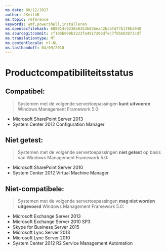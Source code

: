 ```yaml
---
ms.date: 06/12/2017
author: JKeithB
ms.topic: reference
keywords: wmf,powershell,installeren
ms.openlocfilehash: 688014c9238e0353683bea42bcbfd77b1f8b3048
ms.sourcegitcommit: cf195b090b3223fa4917206dfec7f0b603873cdf
ms.translationtype: MT
ms.contentlocale: nl-NL
ms.lasthandoff: 04/09/2018
---
```

# <a name="product-compatibility-status"></a>Productcompatibiliteitsstatus

## <a name="compatible"></a>Compatibel:
> Systemen met de volgende servertoepassingen **kunt uitvoeren** Windows Management Framework 5.0:

- Microsoft SharePoint Server 2013
- System Center 2012 Configuration Manager

## <a name="not-tested"></a>Niet getest:
> Systemen met de volgende servertoepassingen **niet getest** op basis van Windows Management Framework 5.0:

- Microsoft SharePoint Server 2010
- System Center 2012 Virtual Machine Manager

## <a name="incompatible"></a>Niet-compatibele:
> Systemen met de volgende servertoepassingen **mag niet worden uitgevoerd** Windows Management Framework 5.0:

- Microsoft Exchange Server 2013
- Microsoft Exchange Server 2010 SP3
- Skype for Business Server 2015
- Microsoft Lync Server 2013
- Microsoft Lync Server 2010
- System Center 2012 R2 Service Management Automation